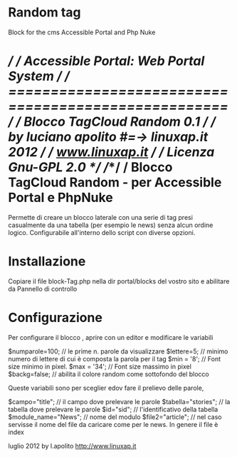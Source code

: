 Random tag
====================================

Block for the cms Accessible Portal and Php Nuke

********************************************************/
/* Accessible Portal: Web Portal System                 */
/* ==================================================== */
/* Blocco TagCloud Random 0.1  			*/
/* by luciano apolito #=-> linuxap.it 2012              */ 
/* www.linuxap.it 					*/
/* Licenza Gnu-GPL 2.0 				        */
/********************************************************/
/
Blocco TagCloud Random - per Accessible Portal e PhpNuke  
========================================================= 		
Permette di creare un  blocco laterale con una serie di tag presi      
casualmente  da una tabella (per esempio le news) senza alcun ordine   
logico.  Configurabile all'interno dello script con diverse opzioni.

Installazione
=============
Copiare il file block-Tag.php nella dir portal/blocks del vostro sito 
e abilitare da Pannello di controllo

Configurazione
==============
Per configurare il blocco , aprire con un editor e modificare le variabili
 

$numparole=100; // le prime n. parole da visualizzare
$lettere=5; // minimo numero di lettere di cui è composta la parola per il tag
$min = '8'; // Font size minimo in pixel.
$max = '34'; // Font size massimo in pixel
$backg=false; // abilita il colore random come sottofondo del blocco

Queste variabili sono per sceglier edov fare il prelievo delle parole,


$campo="title"; // il campo dove prelevare le parole
$tabella="stories"; // la tabella dove prelevare le parole
$id="sid"; // l'identificativo della tabella 
$module_name="News"; // nome del modulo
$file2="article"; // nel caso servisse il nome del file da caricare come per le news. In genere il file è index



luglio 2012 by l.apolito 
http://www.linuxap.it
